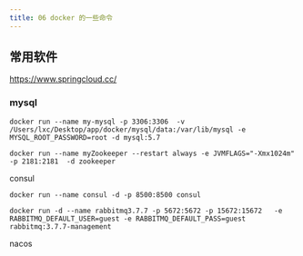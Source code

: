 ```yaml
---
title: 06 docker 的一些命令
---
```


## 常用软件

https://www.springcloud.cc/

### mysql
```docker
docker run --name my-mysql -p 3306:3306  -v /Users/lxc/Desktop/app/docker/mysql/data:/var/lib/mysql -e MYSQL_ROOT_PASSWORD=root -d mysql:5.7
````

```docker
docker run --name myZookeeper --restart always -e JVMFLAGS="-Xmx1024m" -p 2181:2181  -d zookeeper
```



consul

```docker
docker run --name consul -d -p 8500:8500 consul
```


```
docker run -d --name rabbitmq3.7.7 -p 5672:5672 -p 15672:15672   -e RABBITMQ_DEFAULT_USER=guest -e RABBITMQ_DEFAULT_PASS=guest rabbitmq:3.7.7-management

```

nacos
```docker
 
```